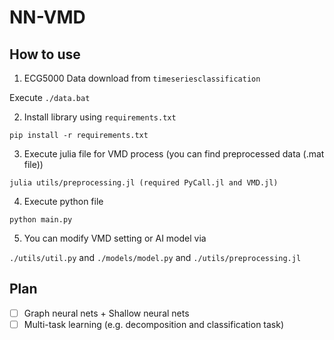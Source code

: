 # NN-VMD

## How to use

1. ECG5000 Data download from ```timeseriesclassification```

Execute ```./data.bat```

2. Install library using ```requirements.txt```

```pip install -r requirements.txt```

3. Execute julia file for VMD process (you can find preprocessed data (.mat file))

```julia utils/preprocessing.jl (required PyCall.jl and VMD.jl)```

4. Execute python file

```python main.py```

5. You can modify VMD setting or AI model via 

```./utils/util.py``` and ```./models/model.py``` and ```./utils/preprocessing.jl```

## Plan

- [ ] Graph neural nets + Shallow neural nets
- [ ] Multi-task learning (e.g. decomposition and classification task)